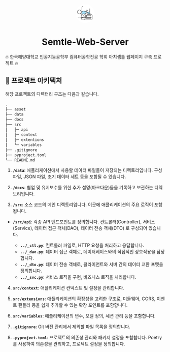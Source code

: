 <p align="center">
  <a href="https://www.google.com">
    <img alt="Semtle Logo" src="https://github.com/Lab-Semtle/Semtle-Web-Server/blob/master/asset/semtle_logo2.jpg?raw=true" width="60" style="border-radius: 50%;" />
  </a>
</p>
<h1 align="center">
    Semtle-Web-Server
</h1>

🔥 한국해양대학교 인공지능공학부 컴퓨터공학전공 학회 아치셈틀 웹페이지 구축 프로젝트 🔥

## 🧐 프로젝트 아키텍처

해당 프로젝트의 디렉터리 구조는 다음과 같습니다.

    .
    ├── asset
    ├── data
    ├── docs
    ├── src
    ⎪   ├─ api
    ⎪   ├─ context
    ⎪   ├─ extentions
    ⎪   └─ variables
    ├── .gitignore
    ├── pyproject.toml
    └── README.md

1.  **`/data`**: 애플리케이션에서 사용할 데이터 파일들이 저장되는 디렉토리입니다. 구성 파일, JSON 파일, 초기 데이터 세트 등을 포함될 수 있습니다.

2.  **`/docs`**: 협업 및 유지보수를 위한 추가 설명(마크다운)들을 기록하고 보관하는 디렉토리입니다.

3.  **`/src`**: 소스 코드의 메인 디렉토리입니다. 이곳에 애플리케이션의 주요 로직이 포함됩니다.

- **`/src/api`**: 각종 API 엔드포인트를 정의합니다. 컨트롤러(Controller), 서비스(Service), 데이터 접근 객체(DAO), 데이터 전송 객체(DTO) 로 구성되어 있습니다.

  - **`../_ctl.py`**: 컨트롤러 파일로, HTTP 요청을 처리하고 응답합니다.
  - **`../_dao.py`**: 데이터 접근 객체로, 데이터베이스와의 직접적인 상호작용을 담당합니다.
  - **`../_dto.py`**: 데이터 전송 객체로, 클라이언트와 서버 간의 데이터 교환 포맷을 정의합니다.
  - **`../_svc.py`**: 서비스 로직을 구현, 비즈니스 로직을 처리합니다.

4.  **`src/context`**: 애플리케이션 컨텍스트 및 설정을 관리합니다.

5.  **`src/extensions`**: 애플리케이션의 확장성을 고려한 구조로, 미들웨어, CORS, 이벤트 핸들러 등을 쉽게 추가할 수 있는 확장 포인트를 포함합니다.

6.  **`src/variables`**: 애플리케이션의 변수, 모델 정의, 세션 관리 등을 포함합니다.

7.  **`.gitignore`**: Git 버전 관리에서 제외할 파일 목록을 정의합니다.

8.  **`.pyproject.toml`**: 프로젝트의 의존성 관리와 패키지 설정을 포함합니다. Poetry를 사용하여 의존성을 관리하고, 프로젝트 설정을 정의합니다.
